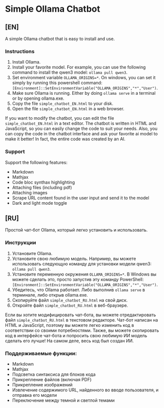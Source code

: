 # Simple Ollama Chatbot

## [EN]

A simple Ollama chatbot that is easy to install and use.

### Instructions
1. Install Ollama.
1. Install your favorite model. For example, you can use the following command to install the qwen3 model: ```ollama pull qwen3```.
1. Set environment variable ```OLLAMA_ORIGINS=*```. On windows, you can set it simply by running this powershell command: ```[Environment]::SetEnvironmentVariable("OLLAMA_ORIGINS","*","User")```.
1. Make sure Ollama is running. Either by doing ```ollama serve``` in a terminal or by opening ollama.exe.
1. Copy the file ```simple_chatbot_EN.html``` to your disk.
1. Open the file ```simple_chatbot_EN.html``` in a web browser.

If you want to modify the chatbot, you can edit the file ```simple_chatbot_EN.html``` in a text editor. The chatbot is written in HTML and JavaScript, so you can easily change the code to suit your needs.
Also, you can copy the code in the chatbot interface and ask your favorite ai model to make it better! In fact, the entire code was created by an AI.

### Support
Support the following features:
- Markdown
- Mathjax
- Code bloc synthax highlighting
- Attaching files (including pdf)
- Attaching images
- Scrape URL content found in the user input and send it to the model
- Dark and light mode toggle


## [RU]

Простой чат-бот Ollama, который легко установить и использовать.

### Инструкции
1. Установите Ollama.
1. Установите свою любимую модель. Например, вы можете использовать следующую команду для установки модели qwen3: ```ollama pull qwen3```.
1. Установите переменную окружения ```OLLAMA_ORIGINS=*```. В Windows вы можете сделать это, просто запустив эту команду PowerShell: ```[Environment]::SetEnvironmentVariable("OLLAMA_ORIGINS","*","User")```.
1. Убедитесь, что Ollama работает. Либо выполнив ```ollama serve``` в терминале, либо открыв ollama.exe.
1. Скопируйте файл ```simple_chatbot_RU.html``` на свой диск.
1. Откройте файл ```simple_chatbot_RU.html``` в веб-браузере.

Если вы хотите модифицировать чат-бота, вы можете отредактировать файл ```simple_chatbot_RU.html``` в текстовом редакторе. Чат-бот написан на HTML и JavaScript, поэтому вы можете легко изменить код в соответствии со своими потребностями.
Также, вы можете скопировать код в интерфейсе чат-бота и попросить свою любимую ИИ модель сделать его лучше! На самом деле, весь код был создан ИИ.

### Поддерживаемые функции:
- Markdown
- Mathjax
- Подсветка синтаксиса для блоков кода
- Прикрепление файлов (включая PDF)
- Прикрепление изображений
- Извлечение содержимого URL, найденного во вводе пользователя, и отправка его модели
- Переключение между темной и светлой темами

